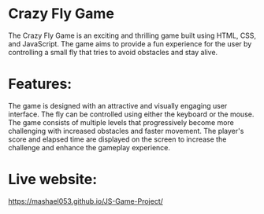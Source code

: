 # Crazy Fly Game
The Crazy Fly Game is an exciting and thrilling game built using HTML, CSS, and JavaScript. The game aims to provide a fun experience for the user by controlling a small fly that tries to avoid obstacles and stay alive.

# Features:
The game is designed with an attractive and visually engaging user interface.
The fly can be controlled using either the keyboard or the mouse.
The game consists of multiple levels that progressively become more challenging with increased obstacles and faster movement.
The player's score and elapsed time are displayed on the screen to increase the challenge and enhance the gameplay experience.


# Live website:

https://mashael053.github.io/JS-Game-Project/
